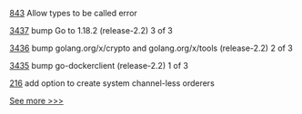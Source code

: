 
[843](https://github.com/hyperledger-labs/solang/pull/843) Allow types to be called error

[3437](https://github.com/hyperledger/fabric/pull/3437) bump Go to 1.18.2 (release-2.2) 3 of 3

[3436](https://github.com/hyperledger/fabric/pull/3436) bump golang.org/x/crypto and golang.org/x/tools (release-2.2) 2 of 3

[3435](https://github.com/hyperledger/fabric/pull/3435) bump go-dockerclient (release-2.2) 1 of 3

[216](https://github.com/hyperledger-labs/fabric-operations-console/pull/216) add option to create system channel-less orderers


[See more >>>](https://start-here.hyperledger.org/pull-requests)
